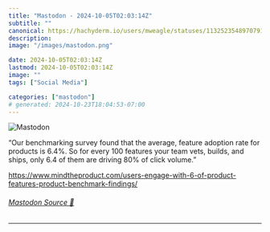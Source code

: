 ```yaml
---
title: "Mastodon - 2024-10-05T02:03:14Z"
subtitle: ""
canonical: https://hachyderm.io/users/mweagle/statuses/113252354897079198
description:
image: "/images/mastodon.png"

date: 2024-10-05T02:03:14Z
lastmod: 2024-10-05T02:03:14Z
image: ""
tags: ["Social Media"]

categories: ["mastodon"]
# generated: 2024-10-23T18:04:53-07:00
---
```

![Mastodon](/images/mastodon.png)

<p>“Our benchmarking survey found that the average, feature adoption rate for products is 6.4%. So for every 100 features your team vets, builds, and ships, only 6.4 of them are driving 80% of click volume.”</p><p><a href="https://www.mindtheproduct.com/users-engage-with-6-of-product-features-product-benchmark-findings/" target="_blank" rel="nofollow noopener noreferrer" translate="no"><span class="invisible">https://www.</span><span class="ellipsis">mindtheproduct.com/users-engag</span><span class="invisible">e-with-6-of-product-features-product-benchmark-findings/</span></a></p>


###### [Mastodon Source 🐘](https://hachyderm.io/@mweagle/113252354897079198)

___
